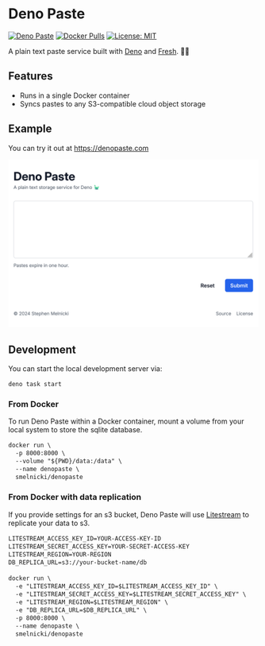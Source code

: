 # Deno Paste

[![Deno Paste](https://github.com/stephenmelnicki/deno_paste/actions/workflows/ci.yml/badge.svg)](https://github.com/stephenmelnicki/deno_paste/actions/workflows/ci.yml)
[![Docker Pulls](https://img.shields.io/docker/pulls/smelnicki/denopasate.svg?maxAge=604800)](https://hub.docker.com/r/smelnicki/denopaste)
[![License: MIT](https://img.shields.io/badge/License-MIT-blue.svg)](LICENSE)

A plain text paste service built with [Deno](https://deno.land) and
[Fresh](https://fresh.deno.dev). 🦕🍋

## Features

- Runs in a single Docker container
- Syncs pastes to any S3-compatible cloud object storage

## Example

You can try it out at https://denopaste.com

<picture>
  <source
    media="(prefers-color-scheme: dark)"
    srcset="https://raw.githubusercontent.com/stephenmelnicki/deno_paste/main/.readme-assets/screenshot_dark.png"
  >
  <img
    alt="screenshot"
    src="https://raw.githubusercontent.com/stephenmelnicki/deno_paste/main/.readme-assets/screenshot.png"
  >
</picture>

## Development

You can start the local development server via:

```
deno task start
```

### From Docker

To run Deno Paste within a Docker container, mount a volume from your local
system to store the sqlite database.

```
docker run \
  -p 8000:8000 \
  --volume "${PWD}/data:/data" \
  --name denopaste \
  smelnicki/denopaste
```

### From Docker with data replication

If you provide settings for an s3 bucket, Deno Paste will use
[Litestream](https://litestream.io) to replicate your data to s3.

```
LITESTREAM_ACCESS_KEY_ID=YOUR-ACCESS-KEY-ID
LITESTREAM_SECRET_ACCESS_KEY=YOUR-SECRET-ACCESS-KEY
LITESTREAM_REGION=YOUR-REGION 
DB_REPLICA_URL=s3://your-bucket-name/db

docker run \
  -e "LITESTREAM_ACCESS_KEY_ID=$LITESTREAM_ACCESS_KEY_ID" \
  -e "LITESTREAM_SECRET_ACCESS_KEY=$LITESTREAM_SECRET_ACCESS_KEY" \
  -e "LITESTREAM_REGION=$LITESTREAM_REGION" \
  -e "DB_REPLICA_URL=$DB_REPLICA_URL" \
  -p 8000:8000 \
  --name denopaste \
  smelnicki/denopaste
```
